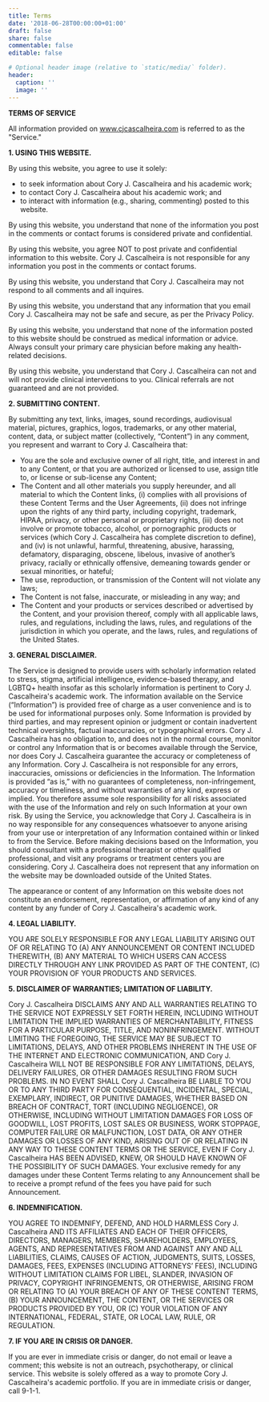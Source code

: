 ```yaml
---
title: Terms
date: '2018-06-28T00:00:00+01:00'
draft: false
share: false
commentable: false
editable: false

# Optional header image (relative to `static/media/` folder).
header:
  caption: ''
  image: ''
---
```


**TERMS OF SERVICE**

All information provided on www.cjcascalheira.com is referred to as the "Service."

**1. USING THIS WEBSITE.**

By using this website, you agree to use it solely: 

* to seek information about Cory J. Cascalheira and his academic work;
* to contact Cory J. Cascalheira about his academic work; and
* to interact with information (e.g., sharing, commenting) posted to this website.

By using this website, you understand that none of the information you post in the comments or contact forums is considered private and confidential. 

By using this website, you agree NOT to post private and confidential information to this website. Cory J. Cascalheira is not responsible for any information you post in the comments or contact forums.

By using this website, you understand that Cory J. Cascalheira may not respond to all comments and all inquires. 

By using this website, you understand that any information that you email Cory J. Cascalheira may not be safe and secure, as per the Privacy Policy.

By using this website, you understand that none of the information posted to this website should be construed as medical information or advice. Always consult your primary care physician before making any health-related decisions.

By using this website, you understand that Cory J. Cascalheira can not and will not provide clinical interventions to you. Clinical referrals are not guaranteed and are not provided.

**2. SUBMITTING CONTENT.**

By submitting any text, links, images, sound recordings, audiovisual material, pictures, graphics, logos, trademarks, or any other material, content, data, or subject matter (collectively, “Content”) in any comment, you represent and warrant to Cory J. Cascalheira that:

* You are the sole and exclusive owner of all right, title, and interest in and to any Content, or that you are authorized or licensed to use, assign title to, or license or sub-license any Content;
* The Content and all other materials you supply hereunder, and all material to which the Content links, (i) complies with all provisions of these Content Terms and the User Agreements, (ii) does not infringe upon the rights of any third party, including copyright, trademark, HIPAA, privacy, or other personal or proprietary rights, (iii) does not involve or promote tobacco, alcohol, or pornographic products or services (which Cory J. Cascalheira has complete discretion to define), and (iv) is not unlawful, harmful, threatening, abusive, harassing, defamatory, disparaging, obscene, libelous, invasive of another’s privacy, racially or ethnically offensive, demeaning towards gender or sexual minorities, or hateful;
* The use, reproduction, or transmission of the Content will not violate any laws;
* The Content is not false, inaccurate, or misleading in any way; and
* The Content and your products or services described or advertised by the Content, and your provision thereof, comply with all applicable laws, rules, and regulations, including the laws, rules, and regulations of the jurisdiction in which you operate, and the laws, rules, and regulations of the United States.

**3. GENERAL DISCLAIMER.**

The Service is designed to provide users with scholarly information related to stress, stigma, artificial intelligence, evidence-based therapy, and LGBTQ+ health insofar as this scholarly information is pertinent to Cory J. Cascalheira's academic work. The information available on the Service (“Information”) is provided free of charge as a user convenience and is to be used for informational purposes only. Some Information is provided by third parties, and may represent opinion or judgment or contain inadvertent technical oversights, factual inaccuracies, or typographical errors. Cory J. Cascalheira has no obligation to, and does not in the normal course, monitor or control any Information that is or becomes available through the Service, nor does Cory J. Cascalheira guarantee the accuracy or completeness of any Information. Cory J. Cascalheira is not responsible for any errors, inaccuracies, omissions or deficiencies in the Information. The Information is provided “as is,” with no guarantees of completeness, non-infringement, accuracy or timeliness, and without warranties of any kind, express or implied. You therefore assume sole responsibility for all risks associated with the use of the Information and rely on such Information at your own risk. By using the Service, you acknowledge that Cory J. Cascalheira is in no way responsible for any consequences whatsoever to anyone arising from your use or interpretation of any Information contained within or linked to from the Service. Before making decisions based on the Information, you should consultant with a professional therapist or other qualified professional, and visit any programs or treatment centers you are considering. Cory J. Cascalheira does not represent that any information on the website may be downloaded outside of the United States.

The appearance or content of any Information on this website does not constitute an endorsement, representation, or affirmation of any kind of any content by any funder of Cory J. Cascalheira's academic work.

**4. LEGAL LIABILITY.**

YOU ARE SOLELY RESPONSIBLE FOR ANY LEGAL LIABILITY ARISING OUT OF OR RELATING TO (A) ANY ANNOUNCEMENT OR CONTENT INCLUDED THEREWITH, (B) ANY MATERIAL TO WHICH USERS CAN ACCESS DIRECTLY THROUGH ANY LINK PROVIDED AS PART OF THE CONTENT, (C) YOUR PROVISION OF YOUR PRODUCTS AND SERVICES.

**5. DISCLAIMER OF WARRANTIES; LIMITATION OF LIABILITY.**

Cory J. Cascalheira DISCLAIMS ANY AND ALL WARRANTIES RELATING TO THE SERVICE NOT EXPRESSLY SET FORTH HEREIN, INCLUDING WITHOUT LIMITATION THE IMPLIED WARRANTIES OF MERCHANTABILITY, FITNESS FOR A PARTICULAR PURPOSE, TITLE, AND NONINFRINGEMENT. WITHOUT LIMITING THE FOREGOING, THE SERVICE MAY BE SUBJECT TO LIMITATIONS, DELAYS, AND OTHER PROBLEMS INHERENT IN THE USE OF THE INTERNET AND ELECTRONIC COMMUNICATION, AND Cory J. Cascalheira WILL NOT BE RESPONSIBLE FOR ANY LIMITATIONS, DELAYS, DELIVERY FAILURES, OR OTHER DAMAGES RESULTING FROM SUCH PROBLEMS. IN NO EVENT SHALL Cory J. Cascalheira BE LIABLE TO YOU OR TO ANY THIRD PARTY FOR CONSEQUENTIAL, INCIDENTAL, SPECIAL, EXEMPLARY, INDIRECT, OR PUNITIVE DAMAGES, WHETHER BASED ON BREACH OF CONTRACT, TORT (INCLUDING NEGLIGENCE), OR OTHERWISE, INCLUDING WITHOUT LIMITATION DAMAGES FOR LOSS OF GOODWILL, LOST PROFITS, LOST SALES OR BUSINESS, WORK STOPPAGE, COMPUTER FAILURE OR MALFUNCTION, LOST DATA, OR ANY OTHER DAMAGES OR LOSSES OF ANY KIND, ARISING OUT OF OR RELATING IN ANY WAY TO THESE CONTENT TERMS OR THE SERVICE, EVEN IF Cory J. Cascalheira HAS BEEN ADVISED, KNEW, OR SHOULD HAVE KNOWN OF THE POSSIBILITY OF SUCH DAMAGES. Your exclusive remedy for any damages under these Content Terms relating to any Announcement shall be to receive a prompt refund of the fees you have paid for such Announcement.

**6. INDEMNIFICATION.**

YOU AGREE TO INDEMNIFY, DEFEND, AND HOLD HARMLESS Cory J. Cascalheira AND ITS AFFILIATES AND EACH OF THEIR OFFICERS, DIRECTORS, MANAGERS, MEMBERS, SHAREHOLDERS, EMPLOYEES, AGENTS, AND REPRESENTATIVES FROM AND AGAINST ANY AND ALL LIABILITIES, CLAIMS, CAUSES OF ACTION, JUDGMENTS, SUITS, LOSSES, DAMAGES, FEES, EXPENSES (INCLUDING ATTORNEYS’ FEES), INCLUDING WITHOUT LIMITATION CLAIMS FOR LIBEL, SLANDER, INVASION OF PRIVACY, COPYRIGHT INFRINGEMENTS, OR OTHERWISE, ARISING FROM OR RELATING TO (A) YOUR BREACH OF ANY OF THESE CONTENT TERMS, (B) YOUR ANNOUNCEMENT, THE CONTENT, OR THE SERVICES OR PRODUCTS PROVIDED BY YOU, OR (C) YOUR VIOLATION OF ANY INTERNATIONAL, FEDERAL, STATE, OR LOCAL LAW, RULE, OR REGULATION.

**7. IF YOU ARE IN CRISIS OR DANGER.**

If you are ever in immediate crisis or danger, do not email or leave a comment; this website is not an outreach, psychotherapy, or clinical service. This website is solely offered as a way to promote Cory J. Cascalheira's academic portfolio. If you are in immediate crisis or danger, call 9-1-1.
